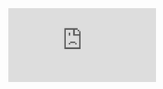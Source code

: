 <body>
  <div class="iframe-container">
        <iframe name="embed_readwrite" src="https://pad.riseup.net/p/short-ref-keep?showLineNumbers=true&showControls=false&showChat=false&useMonospaceFont=true&noColors=true&chatAndUsers=false&lang=en" frameborder="0">          
        </iframe>
  </div>
</body>
